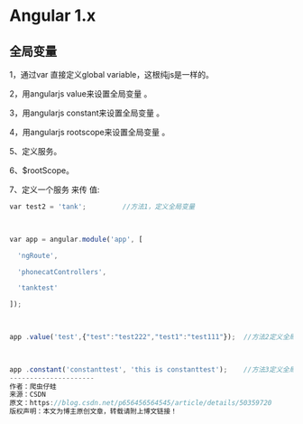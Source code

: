 # Angular 1.x

## 全局变量

1，通过var 直接定义global variable，这根纯js是一样的。

2，用angularjs value来设置全局变量 。

3，用angularjs constant来设置全局变量 。

4，用angularjs rootscope来设置全局变量 。

5、定义服务。

6、$rootScope。

7、定义一个服务 来传 值:

```JavaScript
var test2 = 'tank';         //方法1，定义全局变量  

   

var app = angular.module('app', [  

  'ngRoute',  

  'phonecatControllers',  

  'tanktest'  

]);  

   

app .value('test',{"test":"test222","test1":"test111"});  //方法2定义全局变量  

   

app .constant('constanttest', 'this is constanttest');    //方法3定义全局变量  
--------------------- 
作者：爬虫仔蛙 
来源：CSDN 
原文：https://blog.csdn.net/p656456564545/article/details/50359720 
版权声明：本文为博主原创文章，转载请附上博文链接！
```



